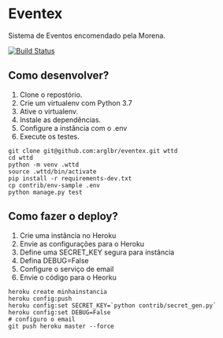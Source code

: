 # Eventex

Sistema de Eventos encomendado pela Morena.

[![Build Status](https://travis-ci.org/arglbrce/eventex.svg?branch=master)](https://travis-ci.org/arglbrce/eventex)

## Como desenvolver?

1. Clone o repostório.
2. Crie um virtualenv com Python 3.7
3. Ative o virtualenv.
4. Instale as dependências.
5. Configure a instância com o .env
6. Execute os testes.

```console
git clone git@github.com:arglbr/eventex.git wttd
cd wttd
python -m venv .wttd
source .wttd/bin/activate
pip install -r requirements-dev.txt
cp contrib/env-sample .env
python manage.py test
```

## Como fazer o deploy?

1. Crie uma instância no Heroku
2. Envie as configurações para o Heroku
3. Define uma SECRET_KEY segura para instância
4. Defina DEBUG=False
5. Configure o serviço de email
6. Envie o código para o Heorku

```console
heroku create minhainstancia
heroku config:push
heroku config:set SECRET_KEY=`python contrib/secret_gen.py`
heroku config:set DEBUG=False
# configuro o email
git push heroku master --force
```